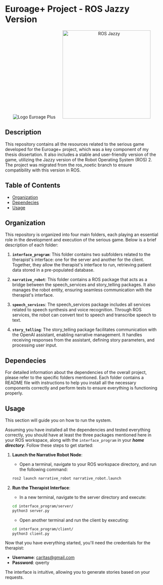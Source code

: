 # Euroage+ Project - ROS Jazzy Version

<div align="center">
  <img src="https://euroageplus.unex.es/wp-content/uploads/2023/11/logo-euroageplus-uai-516x140.png" alt="Logo Euroage Plus">
  &nbsp;&nbsp;&nbsp;&nbsp;
  <img src="https://github.com/user-attachments/assets/79b1cfa2-7d07-4cf5-a753-731de974b14e" alt="ROS Jazzy" style="width: 289px;">
</div>

## Description
This repository contains all the resources related to the serious game developed for the Euroage+ project, which was a key component of my thesis dissertation. It also includes a stable and user-friendly version of the game, utilizing the Jazzy version of the Robot Operating System (ROS) 2. The project was migrated from the ros_noetic branch to ensure compatibility with this version in ROS.

## Table of Contents
- [Organization](#organization)
- [Dependecies](#dependecies)
- [Usage](#usage)

## Organization

This repository is organized into four main folders, each playing an essential role in the development and execution of the serious game. Below is a brief description of each folder:

1. **`interface_program`**:
   This folder contains two subfolders related to the therapist's interface: one for the server and another for the client. Together, they allow the therapist's interface to run, retrieving patient data stored in a pre-populated database.

2. **`narrative_robot`**:
   This folder contains a ROS package that acts as a bridge between the speech_services and story_telling packages. It also manages the robot entity, ensuring seamless communication with the therapist's interface.

3. **`speech_services`**:
   The speech_services package includes all services related to speech synthesis and voice recognition. Through ROS services, the robot can convert text to speech and transcribe speech to text.

4. **`story_telling`**:
   The story_telling package facilitates communication with the OpenAI assistant, enabling narrative management. It handles receiving responses from the assistant, defining story parameters, and processing user input.

## Dependecies

For detailed information about the dependencies of the overall project, please refer to the specific folders mentioned. Each folder contains a README file with instructions to help you install all the necessary components correctly and perform tests to ensure everything is functioning properly.

## Usage

This section will guide you on how to run the system.

Assuming you have installed all the dependencies and tested everything correctly, you should have at least the three packages mentioned here in your ROS workspace, along with the `interface_program` in your ___home directory___. Follow these steps to get started:

1. **Launch the Narrative Robot Node**:
   * Open a terminal, navigate to your ROS workspace directory, and run the following command:
   ```bash
   ros2 launch narrative_robot narrative_robot.launch

2. **Run the Therapist Interface**:
   * In a new terminal, navigate to the server directory and execute:
   ```bash
   cd interface_program/server/
   python3 server.py
   ```
   
   * Open another terminal and run the client by executing:
   ```bash
   cd interface_program/client/
   python3 client.py
   ```

Now that you have everything started, you'll need the credentials for the therapist:

* **Username**: caritas@gmail.com
* **Password**: qwerty

The interface is intuitive, allowing you to generate stories based on your requests.
